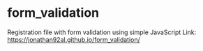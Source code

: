 # form_validation
Registration file with form validation using simple JavaScript
Link: https://jonathan92al.github.io/form_validation/
